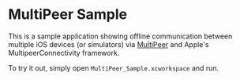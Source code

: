 # MultiPeer Sample

This is a sample application showing offline communication between multiple iOS devices (or simulators) via [MultiPeer](https://github.com/dingwilson/MultiPeer) and Apple's MultipeerConnectivity framework.

To try it out, simply open `MultiPeer_Sample.xcworkspace` and run.